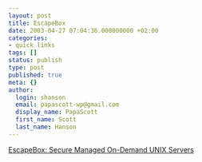 ```yaml
---
layout: post
title: EscapeBox
date: 2003-04-27 07:04:36.000000000 +02:00
categories:
- quick links
tags: []
status: publish
type: post
published: true
meta: {}
author:
  login: shanson
  email: papascott-wp@gmail.com
  display_name: PapaScott
  first_name: Scott
  last_name: Hanson
---
```

<p><a title="Instant FreeBSD Root Servers" href="https://www.escapebox.net/">EscapeBox: Secure Managed On-Demand UNIX Servers</a></p>
